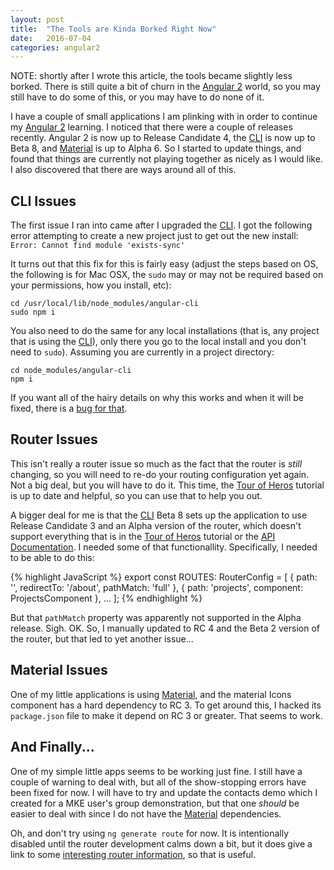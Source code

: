 ```yaml
---
layout: post
title:  "The Tools are Kinda Borked Right Now"
date:   2016-07-04
categories: angular2
---
```


NOTE: shortly after I wrote this article, the tools became slightly less borked.
There is still quite a bit of churn in the [Angular 2][angular2] world, so you may
still have to do some of this, or you may have to do none of it.

I have a couple of small applications I am plinking with in order to continue my [Angular 2][angular2] learning.
I noticed that there were a couple of releases recently. Angular 2 is now up to Release Candidate 4, the [CLI][cli]
is now up to Beta 8, and [Material][material] is up to Alpha 6. So I started to update things, and found that things
are currently not playing together as nicely as I would like. I also discovered that there are ways around all of this.

## CLI Issues

The first issue I ran into came after I upgraded the [CLI][cli]. I got the following error attempting to create a
new project just to get out the new install: ```Error: Cannot find module 'exists-sync'```

It turns out that this fix for this is fairly easy (adjust the steps based on OS, the following is for Mac OSX, the
```sudo``` may or may not be required based on your permissions, how you install, etc):

```
cd /usr/local/lib/node_modules/angular-cli
sudo npm i
```

You also need to do the same for any local installations (that is, any project that is using the [CLI][cli]), only
there you go to the local install and you don't need to ```sudo```). Assuming you are currently in a project directory:

```
cd node_modules/angular-cli
npm i
```

If you want all of the hairy details on why this works and when it will be fixed, there is a [bug for that][iss1186].

## Router Issues

This isn't really a router issue so much as the fact that the router is _still_ changing, so you will need to re-do your
routing configuration yet again. Not a big deal, but you will have to do it. This time, the [Tour of Heros][TOH] tutorial
is up to date and helpful, so you can use that to help you out.

A bigger deal for me is that the [CLI][cli] Beta 8 sets up the application to use Release Candidate 3 and an Alpha version
of the router, which doesn't support everything that is in the [Tour of Heros][TOH] tutorial or the [API Documentation][apidocs].
I needed some of that functionallity. Specifically, I needed to be able to do this:

{% highlight JavaScript %}
export const ROUTES: RouterConfig = [
  { path: '', redirectTo: '/about', pathMatch: 'full' },
  { path: 'projects', component: ProjectsComponent },
  ...
];
{% endhighlight %}

But that ```pathMatch``` property was apparently not supported in the Alpha release. Sigh. OK. So, I manually updated to
RC 4 and the Beta 2 version of the router, but that led to yet another issue...

## Material Issues

One of my little applications is using [Material][material], and the material Icons component has a hard dependency
to RC 3. To get around this, I hacked its ```package.json``` file to make it depend on RC 3 or greater. That seems to
work.

## And Finally...

One of my simple little apps seems to be working just fine. I still have a couple of warning to deal with, but all of
the show-stopping errors have been fixed for now. I will have to try and update the contacts demo which I created for
a MKE user's group demonstration, but that one _should_ be easier to deal with since I do not have the
[Material][material] dependencies.

Oh, and don't try using ```ng generate route``` for now. It is intentionally disabled until the router development
calms down a bit, but it does give a link to some [interesting router information][router], so that is useful.



[angular2]: https://angular.io
[cli]: https://cli.angular.io
[material]: https://material.angular.io
[iss1186]: https://github.com/angular/angular-cli/issues/1186
[TOH]: https://angular.io/docs/ts/latest/tutorial/
[apidocs]: https://angular.io/docs/ts/latest/api/
[router]: http://victorsavkin.com/post/145672529346/angular-router
